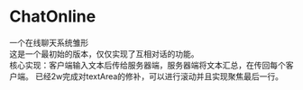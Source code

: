 # ChatOnline
一个在线聊天系统雏形  
这是一个最初始的版本，仅仅实现了互相对话的功能。  
核心实现：客户端输入文本后传给服务器端，服务器端将文本汇总，在传回每个客户端。
已经2w完成对textArea的修补，可以进行滚动并且实现聚焦最后一行。
